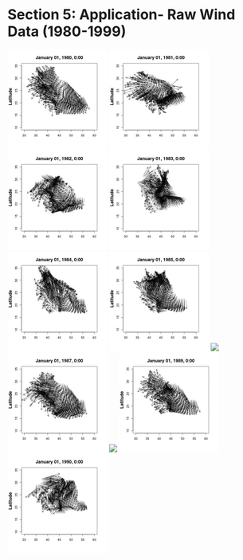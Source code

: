 # Section 5: Application- Raw Wind Data (1980-1999)

<img src="Figures/wind/wind_data_1.gif" width="200"> <img src="Figures/wind/wind_data_2.gif" width="200"> <img src="Figures/wind/wind_data_3.gif" width="200">
<img src="Figures/wind/wind_data_4.gif" width="200">
<img src="Figures/wind/wind_data_5.gif" width="200">
<img src="Figures/wind/wind_data_6.gif" width="200">
<img src="Figures/wind/wind_data_7.gif" width="200">
<img src="Figures/wind/wind_data_8.gif" width="200">
<img src="Figures/wind/wind_data_9.gif" width="200">
<img src="Figures/wind/wind_data_10.gif" width="200">
<img src="Figures/wind/wind_data_11.gif" width="200">
